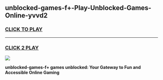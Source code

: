 
## unblocked-games-f+-Play-Unblocked-Games-Online-yvvd2
<h3>
<a href="https://premium76.site?title=unblocked-games-f+&ref=25A">CLICK TO PLAY</a></h3>
<hr>

<h3>
<a href="https://premium76.site?title=unblocked-games-f+&ref=25A">CLICK 2 PLAY</a>
  
</h3>

<a href="https://premium76.site?title=unblocked-games-f+&ref=25A"><img src="https://clearcache.store/games.png"></a>


**unblocked-games-f+ games unblocked: Your Gateway to Fun and Accessible Online Gaming**
